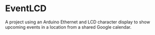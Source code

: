EventLCD
========

A project using an Arduino Ethernet and LCD character display to show upcoming events in a location from a shared Google calendar.
